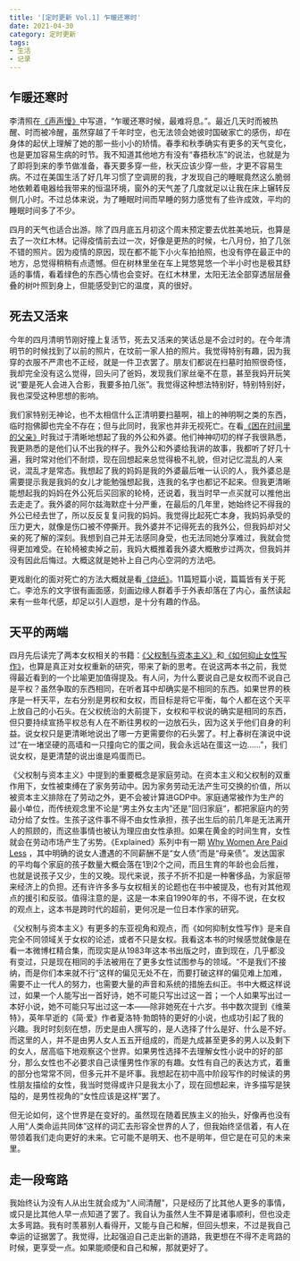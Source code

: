 ```yaml
---
title: '[定时更新 Vol.1] 乍暖还寒时'
date: 2021-04-30
category: 定时更新
tags:
- 生活
- 记录
---
```


## 乍暖还寒时

李清照在[《声声慢》](https://zh.wikisource.org/wiki/%E8%81%B2%E8%81%B2%E6%85%A2_(%E6%9D%8E%E6%B8%85%E7%85%A7))中写道，“乍暖还寒时候，最难将息。”。最近几天时而被热醒、时而被冷醒，虽然穿越了千年时空，也无法领会她彼时国破家亡的感伤，却在身体的起伏上理解了她的那一些小小的矫情。春季和秋季确实有更多的天气变化，也是更加容易生病的时节。我不知道其他地方有没有“春捂秋冻”的说法，也就是为了即将到来的季节做准备，春天要多穿一些，秋天应该少穿一些，才更不容易生病。不过在美国生活了好几年习惯了空调房的我，才发现自己的睡眠竟然这么脆弱地依赖着电器给我带来的恒温环境，窗外的天气差了几度就足以让我在床上辗转反侧几小时。不过总体来说，为了睡眠时间而早睡的努力感觉有了些许成效，平均的睡眠时间多了不少。

<!--more-->

四月的天气也适合出游。除了四月底五月初这个周末预定要去优胜美地玩，也算是去了一次红木林。记得疫情前去过一次，好像是更热的时候，七八月份，拍了几张不错的照片。因为疫情的原因，现在都不能下小火车拍拍照，也没有停在最正中的地方，总觉得稍稍有点遗憾。但在树林里坐在车上晃悠晃悠一个半小时也是极其舒适的事情，看着绿色的东西心情也会变好。在红木林里，太阳无法全部穿透层层叠叠的树叶照到身上，但能感受到它的温度，真的很好。

## 死去又活来

今年的四月清明节刚好撞上复活节，死去又活来的笑话总是不会过时的。在今年清明节的时候找到了以前的照片，在坟前一家人拍的照片。我觉得特别有趣，因为我穿的衣服不严肃也不正经，就是一件卫衣罢了。朋友们都说在扫墓时拍照很奇怪，我却完全没有这么觉得，回头问了爸妈，发现我们家丝毫不在意，甚至我妈开玩笑说“要是死人会进入合影，我要多拍几张”。我觉得这种想法特别好，特别特别好，我也深受这种思想的影响。

我们家特别无神论，也不太相信什么正清明要扫墓啊，祖上的神明啊之类的东西，临时抱佛脚也完全不存在；但与此同时，我家也并非无视死亡。在看[《困在时间里的父亲》](https://movie.douban.com/subject/33432655/)时我过于清晰地想起了我的外公和外婆。他们神神叨叨的样子我很熟悉，我更熟悉的是他们认不出我的样子。我外公和外婆给我讲的故事，我都听了好几十遍，我时常对他们不耐烦，现在回想起来总觉得极不礼貌，但对记忆混乱的人来说，混乱才是常态。我想起了我的妈妈是我的外婆最后唯一认识的人，我外婆总是需要提示我是我妈的女儿才能勉强想起我，连我的名字也都记不起来。但我更清晰能想起我的妈妈在外公死后买回家的轮椅，还说着，我当时早一点买就可以推他出去走走了。我外婆的阿尔兹海默症十分严重，在最后的几年里，她始终记不得我的外公已经去世了，所以反反复复问我的妈妈。我觉得比起死亡本身，我妈妈承受的压力更大，就像是伤口被不停撕开。我外婆并不记得死去的我外公，但我妈却对父亲的死了解的深刻。我想到自己并无法感同身受，也无法同她分享难过，我就会觉得更加难受。在轮椅被卖掉之前，我妈大概推着我外婆大概散步过两次，但我妈并没有因此后悔过。大概这就是她补上自己内心空洞的方法吧。

更戏剧化的面对死亡的方法大概就是看[《烧纸》](https://book.douban.com/subject/30441551/)。11篇短篇小说，篇篇皆有关于死亡。李沧东的文字很有画面感，刻画边缘人群着手于外表却落在了内心，虽然读起来有一些年代感，却足以引人遐想，是十分有趣的作品。

## 天平的两端

四月先后读完了两本女权相关的书籍：[《父权制与资本主义》](https://book.douban.com/subject/34896921/)和[《如何抑止女性写作》](https://book.douban.com/subject/35229199/)，也算是真正对女权重新的研究，带来了新的思考。在说这两本书之前，我觉得最近看到的一个比喻更加值得提及。有人问，为什么要说自己是女权而不说自己是平权？虽然争取的东西相同，在听者耳中却确实是不相同的东西。如果世界的秩序是一杆天平，左右分别是男权和女权，而目标是将它平衡，每个人都在这个天平上放自己的小石头。在父权统治的大前提下，女权和平权说的确实是相同的东西，但只要持续宣扬平权总有人在不断往男权的一边放石头，因为这关乎他们自身的利益。说女权只是更清晰地说出了哪一方更需要你的石头罢了。村上春树在演说中说过“在一堵坚硬的高墙和一只撞向它的蛋之间，我会永远站在蛋这一边......”，我们说女权，是更清楚的说出谁是鸡蛋而已。

《父权制与资本主义》中提到的重要概念是家庭劳动。在资本主义和父权制的双重作用下，女性被束缚在了家务劳动中。因为家务劳动无法产生可交换的价值，所以被资本主义排除在了劳动之外，更不会被计算进GDP中。家庭通常被作为生产的最小单位，而传统观念里不论是“男主外女主内”还是”回归家庭“，都把家庭内的劳动分给了女性。生孩子这件事不得不由女性承担，孩子出生后的前几年是无法离开人的照顾的，而这些事情也被认为理应由女性承担。如果在黄金的时间生育，女性就会在劳动市场产生了劣势。《Explained》系列中有一期 [Why Women Are Paid Less](https://www.youtube.com/watch?v=hP8dLUxBfsU) ，其中明确的说女人遭遇的不同薪酬不是“女人债”而是“母亲债”。发达国家的平均每个家庭的孩子数量大概会落在1到2个之间，而且生育的年龄也会后推，也就是说孩子又少，生的又晚。现代来说，孩子不折不扣是一种奢侈品，为家庭带来经济上的负担。还有许许多多与女权相关的论题也在书中被提及，也有对其他观点的援引和反驳。值得注意的是，这是一本来自1990年的书，不得不说，在女权的观点上，这本书是跨时代的超前，更何况是一位日本作家的研究。

《父权制与资本主义》有更多的东亚视角和观点，而《如何抑制女性写作》是来自完全不同领域关于女权的论述，或者不只是女权。我看这本书的时候感觉就像是在看一本微博杠精合集，而现实是从1983年这本书出版之时，直到现在，几乎都没有变过，只是现在相同的手法被用在了更多女性试图参与的领域。“不是我们不接纳，而是你们本来就不行”这样的偏见无处不在，而要打破这样的偏见难上加难，需要不止一代人的努力，也需要大量的声音和系统的措施去纠正。书中大概这样说过，如果一个人能写出一首好诗，她不可能只写出过这一首；一个人如果写出过一本好小说，她不可能只写出过这一本——除非她死在十六岁。书中数次提到《维莱特》，英年早逝的《简·爱》作者夏洛特·勃朗特的更好的小说，也成功引起了我的兴趣。我时时刻刻在想，历史是由人撰写的，是人选择了什么是好、什么是不好。而这里的人，并不是由男人女人五五开组成的，而是九成甚至更多的男人以及剩下的女人，居高临下地观察这个世界。如果男性选择不去理解女性小说中的好的部分，那么女性也不必要求自己读懂男性作家的有趣。女性有自己的表达方式，着重的部分也常常不同，但多元并不是坏事。我想起在初中高中阶段写作的时候读的男性朋友描绘的女性，我当时觉得或许只是我太小了，现在回想起来，许多描写是狭隘的，是男性视角的“女性应该是这样”罢了。

但无论如何，这个世界是在变好的。虽然现在随着民族主义的抬头，好像再也没有人用“人类命运共同体”这样的词汇去形容全世界的人了，但我始终坚信着，有人在带领着我们走向更好的未来。它可能不是明天、也不是明年，但它是在可见的未来里。

## 走一段弯路

我始终认为没有人从出生就会成为“人间清醒”，只是经历了比其他人更多的事情，或只是比其他人早一点知道了罢了。我自认为虽然人生不算是诸事顺利，但也没走太多弯路。我有时羡慕别人看得开，又能与自己和解，但回头想来，不过是我自己幸运的证据罢了。我觉得，比起强迫自己走出新的道路，我更想在不得不走弯路的时候，更享受一点。如果能顺便和自己和解，那就更好了。

